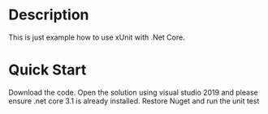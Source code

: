 # Description
This is just example how to use xUnit with .Net Core. 
# Quick Start
Download the code. Open the solution using visual studio 2019 and please ensure .net core 3.1 is already installed. Restore Nuget and run the unit test 
